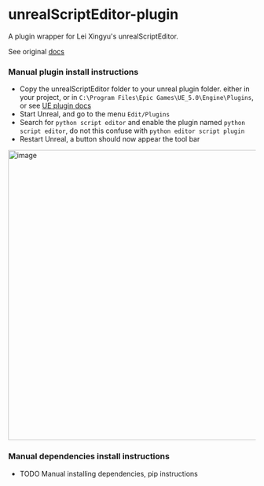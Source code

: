 # unrealScriptEditor-plugin
A plugin wrapper for Lei Xingyu's unrealScriptEditor.

See original [docs](UnrealScriptEditor/Content/Python/unrealScriptEditor/README.md)

### Manual plugin install instructions
- Copy the unrealScriptEditor folder to your unreal plugin folder. either in your project, or in `C:\Program Files\Epic Games\UE_5.0\Engine\Plugins`, or see [UE plugin docs](https://docs.unrealengine.com/5.0/en-US/plugins-in-unreal-engine/)
- Start Unreal, and go to the menu `Edit/Plugins`
- Search for `python script editor` and enable the plugin named `python script editor`, do not this confuse with `python editor script plugin`
- Restart Unreal, a button should now appear the tool bar
<img width="590" alt="image" src="https://user-images.githubusercontent.com/3758308/232469631-7b457d0c-3f18-409c-b725-8f8d1cb0de01.png">

### Manual dependencies install instructions
- TODO Manual installing dependencies, pip instructions
